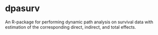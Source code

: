 # dpasurv
An R-package for performing dynamic path analysis on survival data with estimation of the corresponding direct, indirect, and total effects.

